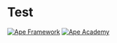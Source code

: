 # Test

[![Ape Framework](https://img.shields.io/badge/Built%20with-Ape%20Framework-brightgreen.svg)](https://apeworx.io)
[![Ape Academy](https://img.shields.io/badge/Ape%20Academy-ERC20%20template-yellow.svg)](https://github.com/ApeAcademy/ERC20)

<!-- Your Description Goes Here -->
